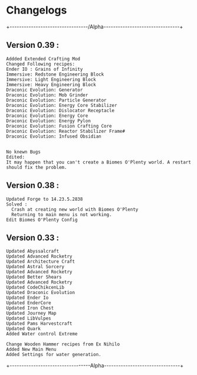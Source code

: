 # Changelogs

+---------------------------------/Alpha--------------------------------+

## Version 0.39 :
```
Addded Extended Crafting Mod
Changed Following recipes:
Ender IO : Grains of Infinity
Immersive: Redstone Engineering Block
Immersive: Light Engineering Block
Immersive: Heavy Engineering Block
Draconic Evolution: Generator
Draconic Evolution: Mob Grinder
Draconic Evolution: Particle Generator
Draconic Evolution: Energy Core Stabilizer
Draconic Evolution: Dislocator Receptacle
Draconic Evolution: Energy Core
Draconic Evolution: Energy Pylon
Draconic Evolution: Fusion Crafting Core
Draconic Evolution: Reactor Stabilizer Frame#
Draconic Evolution: Infused Obsidian


No knewn Bugs
Edited: 
It may happen that you can't create a Biomes O'Plenty world. A restart should fix the problem.
```

## Version 0.38 :
```
Updated Forge to 14.23.5.2838
Solved : 
  Crash at creating new world with Biomes O'Plenty
  Returning to main menu is not working.
Edit Biomes O'Plenty Config   
```
## Version 0.33 :
```
Updated Abyssalcraft 
Updated Advanced Rocketry
Updated Architecture Craft
Updated Astral Sorcery
Updated Advanced Rocketry
Updated Better Shears
Updated Advanced Rocketry
Updated CodeChikcenLib
Updated Draconic Evolution
Updated Ender Io
Updated EnderCore
Updated Iron Chest
Updated Journey Map
Updated LibVulpes
Updated Pams Harvestcraft
Updated Quark
Added Water control Extreme

Change Wooden Hammer recipes from Ex Nihilo
Added New Main Menu
Added Settings for water generation.
```

+----------------------------------Alpha--------------------------------+
